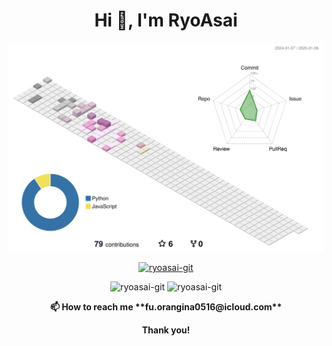<h1 align="center">Hi 👋, I'm RyoAsai</h1>

![Git-Contribution](profile-3d-contrib/profile-season-animate.svg)

<p align="center"> <a href="https://github.com/ryo-ma/github-profile-trophy"><img src="https://github-profile-trophy.vercel.app/?username=ryoasai-git" alt="ryoasai-git" /></a> </p>


<p align="center">
  <img src="https://github-readme-stats.vercel.app/api/top-langs?username=ryoasai-git&show_icons=true&locale=en&layout=compact" alt="ryoasai-git" />
  <img src="https://github-readme-stats.vercel.app/api?username=ryoasai-git&show_icons=true&locale=en" alt="ryoasai-git" />
</p>

<p align="center">
  <b>📫 How to reach me **fu.orangina0516@icloud.com**</b>
</p>

<p align="center"><b>Thank you!</b></p>
